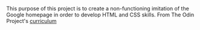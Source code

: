 This purpose of this project is to create a non-functioning imitation of the Google homepage in order to develop HTML and CSS skills.
From The Odin Project's [curriculum](http://www.theodinproject.com/courses/web-development-101/lessons/html-css)